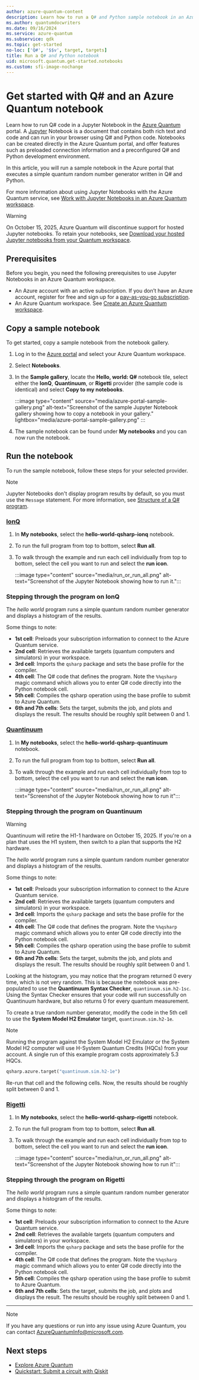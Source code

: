 ```yaml
---
author: azure-quantum-content
description: Learn how to run a Q# and Python sample notebook in an Azure Quantum workspace.
ms.author: quantumdocwriters
ms.date: 09/16/2024
ms.service: azure-quantum
ms.subservice: qdk
ms.topic: get-started
no-loc: ['Q#', '$$v', target, targets]
title: Run a Q# and Python notebook
uid: microsoft.quantum.get-started.notebooks
ms.custom: sfi-image-nochange
---
```


# Get started with Q# and an Azure Quantum notebook

Learn how to run Q# code in a Jupyter Notebook in the [Azure Quantum](xref:microsoft.quantum.azure-quantum-overview) portal. A [Jupyter](https://jupyter.org/) Notebook is a document that contains both rich text and code and can run in your browser using Q# and Python code.  Notebooks can be created directly in the Azure Quantum portal, and offer features such as preloaded connection information and a preconfigured Q# and Python development environment.

In this article, you will run a sample notebook in the Azure portal that executes a simple quantum random number generator written in Q# and Python.

For more information about using Jupyter Notebooks with the Azure Quantum service, see [Work with Jupyter Notebooks in an Azure Quantum workspace](xref:microsoft.quantum.how-to.notebooks).

> [!WARNING]
> On October 15, 2025, Azure Quantum will discontinue support for hosted Jupyter notebooks. To retain your notebooks, see [Download your hosted Jupyter notebooks from your Quantum workspace](xref:microsoft.quantum.how-to.download-notebooks-from-portal).

## Prerequisites

Before you begin, you need the following prerequisites to use Jupyter Notebooks in an Azure Quantum workspace.

- An Azure account with an active subscription. If you don’t have an Azure account, register for free and sign up for a [pay-as-you-go subscription](https://azure.microsoft.com/pricing/purchase-options/pay-as-you-go).
- An Azure Quantum workspace. See [Create an Azure Quantum workspace](xref:microsoft.quantum.how-to.workspace).

## Copy a sample notebook

To get started, copy a sample notebook from the notebook gallery.

1. Log in to the [Azure portal](https://portal.azure.com) and select your Azure Quantum workspace.
1. Select **Notebooks**.
1. In the **Sample gallery**, locate the **Hello, world: Q#** notebook tile, select either the **IonQ**, **Quantinuum**, or **Rigetti** provider (the sample code is identical) and select **Copy to my notebooks**.

    :::image type="content" source="media/azure-portal-sample-gallery.png" alt-text="Screenshot of the sample Jupyter Notebook gallery showing how to copy a notebook in your gallery." lightbox="media/azure-portal-sample-gallery.png" :::

1. The sample notebook can be found under **My notebooks** and you can now run the notebook.

## Run the notebook

To run the sample notebook, follow these steps for your selected provider.

> [!NOTE]
> Jupyter Notebooks don't display program results by default, so you must use the `Message` statement. For more information, see [Structure of a Q# program](xref:microsoft.quantum.qsharp-overview#structure-of-a-q-program).

### [IonQ](#tab/tabid-ionq)

1. In **My notebooks**, select the **hello-world-qsharp-ionq** notebook.
1. To run the full program from top to bottom, select **Run all**.
1. To walk through the example and run each cell individually from top to bottom, select the cell you want to run and select the **run icon**.

    :::image type="content" source="media/run_or_run_all.png" alt-text="Screenshot of the Jupyter Notebook showing how to run it.":::

### Stepping through the program on IonQ

The *hello world* program runs a simple quantum random number generator and displays a histogram of the results.

Some things to note:

- **1st cell**: Preloads your subscription information to connect to the Azure Quantum service.
- **2nd cell**: Retrieves the available targets (quantum computers and simulators) in your workspace.
- **3rd cell**: Imports the `qsharp` package and sets the base profile for the compiler.
- **4th cell**: The Q# code that defines the program. Note the `%%qsharp` magic command which allows you to enter Q# code directly into the Python notebook cell.
- **5th cell**: Compiles the qsharp operation using the base profile to submit to Azure Quantum.
- **6th and 7th cells**: Sets the target, submits the job, and plots and displays the result. The results should be roughly split between 0 and 1.

### [Quantinuum](#tab/tabid-qunatinuum)

1. In **My notebooks**, select the **hello-world-qsharp-quantinuum** notebook.
1. To run the full program from top to bottom, select **Run all**.
1. To walk through the example and run each cell individually from top to bottom, select the cell you want to run and select the **run icon**.

    :::image type="content" source="media/run_or_run_all.png" alt-text="Screenshot of the Jupyter Notebook showing how to run it":::

### Stepping through the program on Quantinuum

> [!WARNING]
> Quantinuum will retire the H1-1 hardware on October 15, 2025. If you're on a plan that uses the H1 system, then switch to a plan that supports the H2 hardware.

The *hello world* program runs a simple quantum random number generator and displays a histogram of the results.

Some things to note:

- **1st cell**: Preloads your subscription information to connect to the Azure Quantum service.
- **2nd cell**: Retrieves the available targets (quantum computers and simulators) in your workspace.
- **3rd cell**: Imports the `qsharp` package and sets the base profile for the compiler.
- **4th cell**: The Q# code that defines the program. Note the `%%qsharp` magic command which allows you to enter Q# code directly into the Python notebook cell.
- **5th cell**: Compiles the qsharp operation using the base profile to submit to Azure Quantum.
- **6th and 7th cells**: Sets the target, submits the job, and plots and displays the result. The results should be roughly split between 0 and 1.

Looking at the histogram, you may notice that the program returned 0 every time, which is not very random. This is because the notebook was pre-populated to use the **Quantinuum Syntax Checker**, `quantinuum.sim.h2-1sc`. Using the Syntax Checker ensures that your code will run successfully on Quantinuum hardware, but also returns 0 for every quantum measurement.

To create a true random number generator, modify the code in the 5th cell to use the **System Model H2 Emulator** target, `quantinuum.sim.h2-1e`.

> [!NOTE]
> Running the program against the System Model H2 Emulator or the System Model H2 computer will use H-System Quantum Credits (HQCs) from your account. A single run of this example program costs approximately 5.3 HQCs.

```python
qsharp.azure.target("quantinuum.sim.h2-1e")
```

Re-run that cell and the following cells. Now, the results should be roughly split between 0 and 1.

### [Rigetti](#tab/tabid-rigetti)

1. In **My notebooks**, select the **hello-world-qsharp-rigetti** notebook.
1. To run the full program from top to bottom, select **Run all**.
1. To walk through the example and run each cell individually from top to bottom, select the cell you want to run and select the **run icon**.

    :::image type="content" source="media/run_or_run_all.png" alt-text="Screenshot of the Jupyter Notebook showing how to run it":::

### Stepping through the program on Rigetti

The *hello world* program runs a simple quantum random number generator and displays a histogram of the results.

Some things to note:

- **1st cell**: Preloads your subscription information to connect to the Azure Quantum service.
- **2nd cell**: Retrieves the available targets (quantum computers and simulators) in your workspace.
- **3rd cell**: Imports the `qsharp` package and sets the base profile for the compiler.
- **4th cell**: The Q# code that defines the program. Note the `%%qsharp` magic command which allows you to enter Q# code directly into the Python notebook cell.
- **5th cell**: Compiles the qsharp operation using the base profile to submit to Azure Quantum.
- **6th and 7th cells**: Sets the target, submits the job, and plots and displays the result. The results should be roughly split between 0 and 1.

***

> [!NOTE]
> If you have any questions or run into any issue using Azure Quantum, you can contact [AzureQuantumInfo@microsoft.com](mailto:AzureQuantumInfo@microsoft.com).

## Next steps

- [Explore Azure Quantum](xref:microsoft.quantum.get-started.azure-quantum)
- [Quickstart: Submit a circuit with Qiskit](xref:microsoft.quantum.quickstarts.computing.qiskit)
